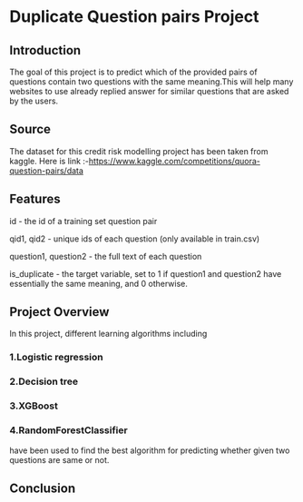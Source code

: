 # Duplicate Question pairs Project
## Introduction
The goal of this project is to predict which of the provided pairs of questions contain two questions with the same meaning.This will help many websites to use already replied answer for similar questions that are asked by the users.

## Source
The dataset for this credit risk modelling project has been taken from kaggle.
Here is link :-https://www.kaggle.com/competitions/quora-question-pairs/data

## Features
id - the id of a training set question pair

qid1, qid2 - unique ids of each question (only available in train.csv)

question1, question2 - the full text of each question

is_duplicate - the target variable, set to 1 if question1 and question2 have essentially the same meaning, and 0 otherwise.

## Project Overview
In this project, different learning algorithms including
 ### 1.Logistic regression
### 2.Decision tree
### 3.XGBoost 
### 4.RandomForestClassifier
have been used to find the best algorithm for predicting whether given two questions are same or not.

## Conclusion

